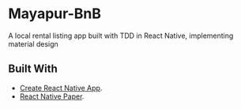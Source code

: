 # Mayapur-BnB

A local rental listing app built with TDD in React Native, implementing material design

## Built With

* [Create React Native App](https://github.com/react-community/create-react-native-app).
* [React Native Paper](https://github.com/callstack/react-native-paper).